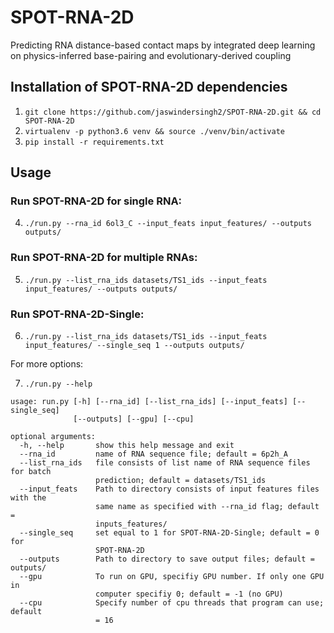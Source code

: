 # SPOT-RNA-2D
Predicting RNA distance-based contact maps by integrated deep learning on physics-inferred base-pairing and evolutionary-derived coupling

## Installation of SPOT-RNA-2D dependencies

1. `git clone https://github.com/jaswindersingh2/SPOT-RNA-2D.git && cd SPOT-RNA-2D`
2. `virtualenv -p python3.6 venv && source ./venv/bin/activate`
3. `pip install -r requirements.txt`

## Usage

### Run SPOT-RNA-2D for single RNA:

4. `./run.py --rna_id 6ol3_C --input_feats input_features/ --outputs outputs/`

### Run SPOT-RNA-2D for multiple RNAs:

5. `./run.py --list_rna_ids datasets/TS1_ids --input_feats input_features/ --outputs outputs/`

### Run SPOT-RNA-2D-Single:

6. `./run.py --list_rna_ids datasets/TS1_ids --input_feats input_features/ --single_seq 1 --outputs outputs/`


For more options:

7. `./run.py --help`

```
usage: run.py [-h] [--rna_id] [--list_rna_ids] [--input_feats] [--single_seq]
              [--outputs] [--gpu] [--cpu]

optional arguments:
  -h, --help       show this help message and exit
  --rna_id         name of RNA sequence file; default = 6p2h_A
  --list_rna_ids   file consists of list name of RNA sequence files for batch
                   prediction; default = datasets/TS1_ids
  --input_feats    Path to directory consists of input features files with the
                   same name as specified with --rna_id flag; default =
                   inputs_features/
  --single_seq     set equal to 1 for SPOT-RNA-2D-Single; default = 0 for
                   SPOT-RNA-2D
  --outputs        Path to directory to save output files; default = outputs/
  --gpu            To run on GPU, specifiy GPU number. If only one GPU in
                   computer specifiy 0; default = -1 (no GPU)
  --cpu            Specify number of cpu threads that program can use; default
                   = 16
```

